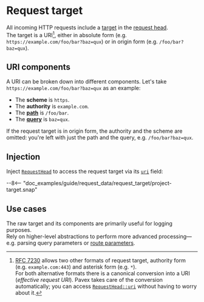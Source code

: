 # Request target

All incoming HTTP requests include a [target](https://datatracker.ietf.org/doc/html/rfc7230#section-5.3)
in the [request head](wire_data.md#requesthead).  
The target is a URI[^rfc], either in absolute form (e.g. `https://example.com/foo/bar?baz=qux`) or in
origin form (e.g. `/foo/bar?baz=qux`).

## URI components

A URI can be broken down into different components.
Let's take `https://example.com/foo/bar?baz=qux` as an example:

- The **scheme** is `https`.
- The **authority** is `example.com`.
- The [**path**](path/index.md) is `/foo/bar`.
- The [**query**](query/index.md) is `baz=qux`.

If the request target is in origin form, the authority and the scheme are omitted: you're left with just the path and the query,
e.g. `/foo/bar?baz=qux`.

## Injection

Inject [`RequestHead`][RequestHead] to access the request target via its [`uri`][RequestHead::uri] field:

--8<-- "doc_examples/guide/request_data/request_target/project-target.snap"

## Use cases

The raw target and its components are primarily useful for logging purposes.  
Rely on higher-level abstractions
to perform more advanced processing—e.g. parsing query parameters or [route parameters](path/route_parameters.md).

[^rfc]: [RFC 7230](https://datatracker.ietf.org/doc/html/rfc7230#section-5.3) allows two other formats of request target,
authority form (e.g. `example.com:443`) and asterisk form (e.g. `*`).  
For both alternative formats there is a canonical conversion into a URI (_effective request URI_). 
Pavex takes care of the conversion automatically; you can access [`RequestHead::uri`][RequestHead::uri] 
without having to worry about it.

[RequestHead]: ../../api_reference/pavex/request/struct.RequestHead.html
[RequestHead::uri]: ../../api_reference/pavex/request/struct.RequestHead.html#structfield.uri
